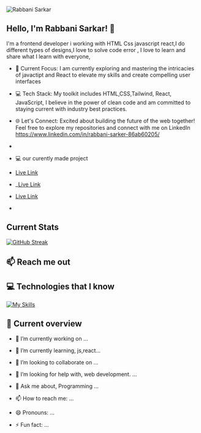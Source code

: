 ![Rabbani Sarkar](https://github.com/programmerrabbanii/programmerrabbanii/assets/135486188/fd6c26d6-6b56-4ed0-b552-cb31fb0d8840)

## Hello, I'm Rabbani Sarkar! 👋

I'm a frontend developer i working with HTML Css  javascript react,I do different types of designs,I love to solve code error ,
I love to learn and share what I learn with everyone,

-  🚀 Current Focus: I am currently exploring and mastering the intricacies of javactipt and React to elevate my skills and create compelling user interfaces

-  💻 Tech Stack: My toolkit includes HTML,CSS,Tailwind, React, JavaScript,  I believe in the power of clean code and am committed to staying current with industry best practices.

-  🌐 Let's Connect: Excited about building the future of the web together! Feel free to explore my repositories and connect with me on LinkedIn  https://www.linkedin.com/in/rabbani-sarker-86ab60205/

-  

-  💻 our curently made project

-  [Live Link]([https://explore-elite.web.app/](https://assingment-eleven.web.app/))

-  _[Live Link]([https://explore-elite.web.app/](https://assingmenttwelve.web.app/))

-  [Live Link]([https://explore-elite.web.app/](https://assingment-ten-256e0.web.app/))

-  


## Current Stats
[![GitHub Streak](https://github-readme-streak-stats.herokuapp.com?user=programmerrabbanii&theme=catppuccin-mocha)](https://git.io/streak-stats) 

## 📫 Reach me out




## 💻 Technologies that I know
[![My Skills](https://skillicons.dev/icons?i=html,css,tailwindcss,bootstrap,js,react,firebase,mongodb)](https://skillicons.dev)

## 👀 Current overview

- 🔭 I’m currently working on ...
- 🌱 I’m currently learning,  js,react...
- 👯 I’m looking to collaborate on ...
- 🤔 I’m looking for help with, web development. ...
- 💬 Ask me about, Programming ...
- 📫 How to reach me: ...

- 😄 Pronouns: ...
- ⚡ Fun fact: ...

